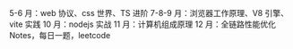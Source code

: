 5-6 月：web 协议、css 世界、TS 进阶
7-8-9 月：浏览器工作原理、V8 引擎、vite 实践
10 月：nodejs 实战
11 月：计算机组成原理
12 月：全链路性能优化
Notes，每日一题，leetcode
